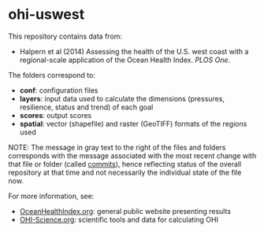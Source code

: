 ohi-uswest
==========

This repository contains data from:

- Halpern et al (2014) Assessing the health of the U.S. west coast with a regional-scale application of the Ocean Health Index. _PLOS One_.

The folders correspond to:

- **conf**: configuration files
- **layers**: input data used to calculate the dimensions (pressures, resilience, status and trend) of each goal
- **scores**: output scores
- **spatial**: vector (shapefile) and raster (GeoTIFF) formats of the regions used

NOTE: The message in gray text to the right of the files and folders corresponds with the message associated with the most recent change with that file or folder (called [commits](https://github.com/OHI-Science/ohi-uswest/commits/master)), hence reflecting status of the overall repository at that time and not necessarily the individual state of the file now.

For more information, see:

- [OceanHealthIndex.org](oceanhealthindex.org): general public website presenting results
- [OHI-Science.org](ohi-science.org): scientific tools and data for calculating OHI
